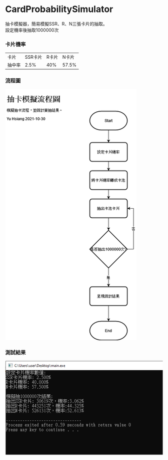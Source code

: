 # CardProbabilitySimulator
抽卡模擬器，簡易模擬SSR、R、N三張卡片的抽取。  
設定機率後抽取1000000次

### 卡片機率
<table>
<tr>
  
<td>卡片</td>  
<td>SSR卡片</td>  
  <td>R卡片</td>  
  <td>N卡片</td>  
</tr>
  <tr>
<td>抽中率</td>  
<td>2.5%</td>  
  <td>40%</td>  
  <td>57.5%</td>  
</tr>
</table>

### 流程圖
<img src="flowchart.png" >

### 測試結果
<img src="demo.png" >
